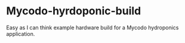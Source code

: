 # Mycodo-hyrdoponic-build
Easy as I can think example hardware build for a Mycodo hydroponics application.
